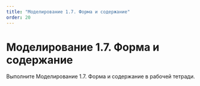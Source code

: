 ```yaml
---
title: "Моделирование 1.7. Форма и содержание"
order: 20
---
```


# Моделирование 1.7. Форма и содержание

Выполните Моделирование 1.7. Форма и содержание в рабочей тетради.